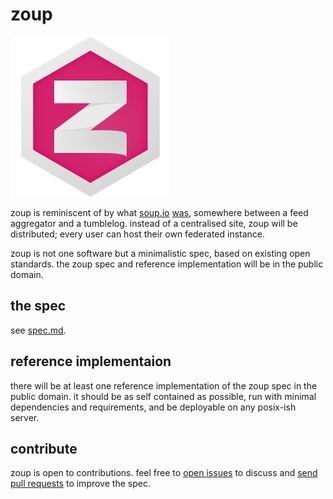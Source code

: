 # zoup

![zoup](assets/zoup.s.png)

zoup is reminiscent of by what [soup.io](https://en.wikipedia.org/wiki/Soup.io) [was](https://archive.is/MUIrG), somewhere between a feed aggregator and a tumblelog. 
instead of a centralised site, zoup will be distributed; every user can host their own federated instance.

zoup is not one software but a minimalistic spec, based on existing open standards.
the zoup spec and reference implementation will be in the public domain.

## the spec

see [spec.md](spec).

## reference implementaion

there will be at least one reference implementation of the zoup spec in the public domain.
it should be as self contained as possible, run with minimal dependencies and requirements,
and be deployable on any posix-ish server.

## contribute

zoup is open to contributions. feel free to [open issues](https://github.com/zoupio/spec/issues) to discuss and [send pull requests](https://github.com/zoupio/spec/pulls) to improve the spec.
